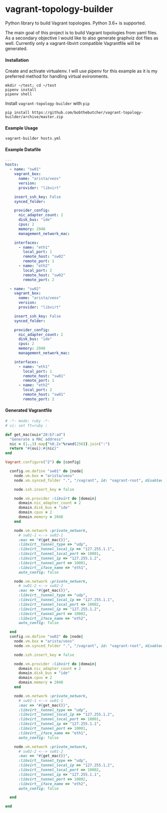 # vagrant-topology-builder
Python library to build Vagrant topologies. Python 3.6+ is supported.

The main goal of this project is to build Vagrant topologies from yaml files.
As a secondary objective I would like to also generate graphviz dot files as well.
Currently only a vagrant-libvirt compatible Vagrantfile will be generated.

#### Installation
Create and activate virtualenv. I will use pipenv for this example
as it is my preferred method for handling virtual evironments.
```
mkdir ~/test; cd ~/test
pipenv install
pipenv shell
```

Install `vagrant-topology-builder` with `pip`
```
pip install https://github.com/bobthebutcher/vagrant-topology-builder/archive/master.zip
```

#### Example Usage
```
vagrant-builder hosts.yml
```


#### Example Datafile
```yaml
---
hosts:
  - name: "sw01"
    vagrant_box:
      name: "arista/veos"
      version:
      provider: "libvirt"

    insert_ssh_key: False
    synced_folder:

    provider_config:
      nic_adapter_count: 2
      disk_bus: "ide"
      cpus: 2
      memory: 2048
      management_network_mac:

    interfaces:
      - name: "eth1"
        local_port: 1
        remote_host: "sw02"
        remote_port: 1
      - name: "eth2"
        local_port: 2
        remote_host: "sw02"
        remote_port: 2

  - name: "sw02"
    vagrant_box:
      name: "arista/veos"
      version:
      provider: "libvirt"

    insert_ssh_key: False
    synced_folder:

    provider_config:
      nic_adapter_count: 2
      disk_bus: "ide"
      cpus: 2
      memory: 2048
      management_network_mac:

    interfaces:
      - name: "eth1"
        local_port: 1
        remote_host: "sw01"
        remote_port: 1
      - name: "eth2"
        local_port: 2
        remote_host: "sw01"
        remote_port: 2
```


#### Generated Vagrantfile
```ruby
# -*- mode: ruby -*-
# vi: set ft=ruby :

def get_mac(oui="28:b7:ad")
  "Generate a MAC address"
  nic = (1..3).map{"%0.2x"%rand(256)}.join(":")
  return "#{oui}:#{nic}"
end

Vagrant.configure("2") do |config|

  config.vm.define "sw01" do |node|
    node.vm.box = "arista/veos"
    node.vm.synced_folder ".", "/vagrant", id: "vagrant-root", disabled: true

    node.ssh.insert_key = false

    node.vm.provider :libvirt do |domain|
      domain.nic_adapter_count = 2
      domain.disk_bus = "ide"
      domain.cpus = 2
      domain.memory = 2048
    end

    node.vm.network :private_network,
      # sw01-1 <--> sw02-1
      :mac => "#{get_mac()}",
      :libvirt__tunnel_type => "udp",
      :libvirt__tunnel_local_ip => "127.255.1.1",
      :libvirt__tunnel_local_port => 10001,
      :libvirt__tunnel_ip => "127.255.1.2",
      :libvirt__tunnel_port => 10001,
      :libvirt__iface_name => "eth1",
      auto_config: false

    node.vm.network :private_network,
      # sw01-2 <--> sw02-2
      :mac => "#{get_mac()}",
      :libvirt__tunnel_type => "udp",
      :libvirt__tunnel_local_ip => "127.255.1.1",
      :libvirt__tunnel_local_port => 10002,
      :libvirt__tunnel_ip => "127.255.1.2",
      :libvirt__tunnel_port => 10002,
      :libvirt__iface_name => "eth2",
      auto_config: false

  end
  config.vm.define "sw02" do |node|
    node.vm.box = "arista/veos"
    node.vm.synced_folder ".", "/vagrant", id: "vagrant-root", disabled: true

    node.ssh.insert_key = false

    node.vm.provider :libvirt do |domain|
      domain.nic_adapter_count = 2
      domain.disk_bus = "ide"
      domain.cpus = 2
      domain.memory = 2048
    end

    node.vm.network :private_network,
      # sw02-1 <--> sw01-1
      :mac => "#{get_mac()}",
      :libvirt__tunnel_type => "udp",
      :libvirt__tunnel_local_ip => "127.255.1.2",
      :libvirt__tunnel_local_port => 10001,
      :libvirt__tunnel_ip => "127.255.1.1",
      :libvirt__tunnel_port => 10001,
      :libvirt__iface_name => "eth1",
      auto_config: false

    node.vm.network :private_network,
      # sw02-2 <--> sw01-2
      :mac => "#{get_mac()}",
      :libvirt__tunnel_type => "udp",
      :libvirt__tunnel_local_ip => "127.255.1.2",
      :libvirt__tunnel_local_port => 10002,
      :libvirt__tunnel_ip => "127.255.1.1",
      :libvirt__tunnel_port => 10002,
      :libvirt__iface_name => "eth2",
      auto_config: false

  end

end
```